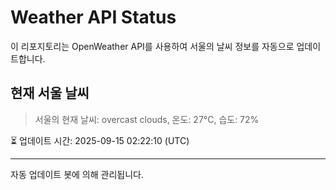 
# Weather API Status

이 리포지토리는 OpenWeather API를 사용하여 서울의 날씨 정보를 자동으로 업데이트합니다.

## 현재 서울 날씨
> 서울의 현재 날씨: overcast clouds, 온도: 27°C, 습도: 72%

⏳ 업데이트 시간: 2025-09-15 02:22:10 (UTC)

---
자동 업데이트 봇에 의해 관리됩니다.
